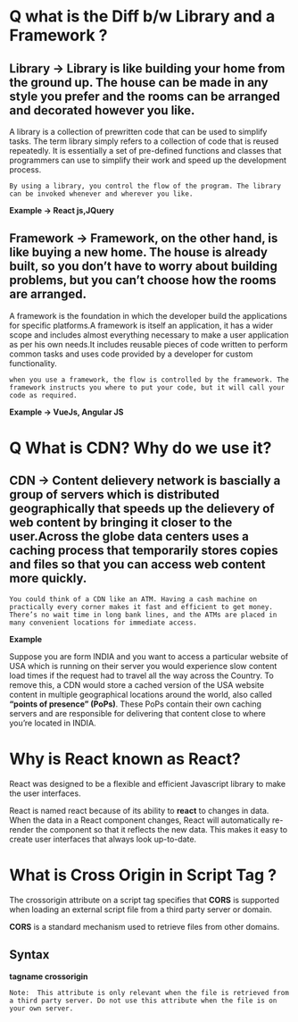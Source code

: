 
# Q what is the Diff b/w Library and a Framework ?

## Library -> Library is like building your home from the ground up. The house can be made in any style you prefer and the rooms can be arranged and decorated however you like.

 A library is a collection of prewritten code that can be used to simplify tasks. The term library simply refers to a collection of code that is reused repeatedly. It is essentially a set of pre-defined functions and classes that programmers can use to simplify their work and speed up the development process.

`By using a library, you control the flow of the program. The library can be invoked whenever and wherever you like.`

**Example -> React js,JQuery**

## Framework -> Framework, on the other hand, is like buying a new home. The house is already built, so you don’t have to worry about building problems, but you can’t choose how the rooms are arranged.

A framework is the foundation in which the developer build the applications for specific platforms.A framework is itself an application, it has a wider scope and includes almost everything necessary to make a user application as per his own needs.It includes reusable pieces of code written to perform common tasks and uses code provided by a developer for custom functionality.

`when you use a framework, the flow is controlled by the framework. The framework instructs you where to put your code, but it will call your code as required.`

**Example -> VueJs, Angular JS**


# Q What is CDN? Why do we use it?

## CDN -> Content delievery network is bascially a group of servers which is distributed geographically that speeds up the delievery of web content by bringing it closer to the user.Across the globe data centers uses a caching process that temporarily stores copies and files so that you can access web content more quickly.

`You could think of a CDN like an ATM. Having a cash machine on practically every corner makes it fast and efficient to get money. There’s no wait time in long bank lines, and the ATMs are placed in many convenient locations for immediate access.`

**Example**

Suppose you are form INDIA and you want to access a particular website of USA which is running on their server
 you would experience slow content load times if the request had to travel all the way across the Country. To remove this, a CDN would store a cached version of the USA website content in multiple geographical locations around the world, also called **“points of presence” (PoPs)**. These PoPs contain their own caching servers and are responsible for delivering that content close to where you’re located in INDIA.


 # Why is React known as React?

 React was designed to be a flexible and efficient Javascript library to make the user interfaces.

 React is named react because of its ability to **react** to changes in data. When the data in a React component changes, React will automatically re-render the component so that it reflects the new data. This makes it easy to create user interfaces that always look up-to-date.


 # What is Cross Origin in Script Tag ?

 The crossorigin attribute on a script tag specifies that **CORS** is supported when loading an external script file from a third party server or domain.

**CORS** is a standard mechanism used to retrieve files from other domains.

## Syntax

**tagname crossorigin**

`Note:  This attribute is only relevant when the file is retrieved from a third party server. Do not use this attribute when the file is on your own server.`